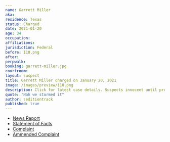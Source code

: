 ```yaml
---
name: Garrett Miller
aka:
residence: Texas
status: Charged
date: 2021-01-20
age: 34
occupation:
affiliations:
jurisdiction: Federal
before: 110.png
after:
perpwalk:
booking: garrett-miller.jpg
courtroom:
layout: suspect
title: Garrett Miller charged on January 20, 2021
image: /images/preview/110.png
description: Click for latest case details. Suspects innocent until proven guilty.
quote: "Nah we stormed it"
author: seditiontrack
published: true
---
```


- [News Report](https://www.nbcnewyork.com/news/local/texas-man-charged-in-capitol-riot-made-online-threat-to-assassinate-aoc/2845503/)
- [Statement of Facts](https://www.justice.gov/opa/page/file/1359541/download)
- [Complaint](https://www.justice.gov/opa/page/file/1359541/download)
- [Ammended Complaint](https://www.justice.gov/opa/page/file/1359601/download)